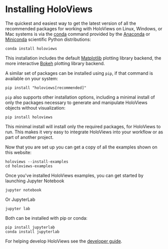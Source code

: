 # Installing HoloViews

The quickest and easiest way to get the latest version of all the
recommended packages for working with HoloViews on Linux, Windows, or
Mac systems is via the
[conda](https://docs.conda.io/projects/conda/en/latest/) command
provided by the [Anaconda](https://docs.anaconda.com/anaconda/install/)
or [Miniconda](https://docs.conda.io/en/latest/miniconda.html)
scientific Python distributions:

    conda install holoviews

This installation includes the default [Matplotlib](https://matplotlib.org)
plotting library backend, the more interactive [Bokeh](https://bokeh.pydata.org) plotting library backend.

A similar set of packages can be installed using `pip`, if that command
is available on your system:

    pip install "holoviews[recommended]"

`pip` also supports other installation options, including a minimal
install of only the packages necessary to generate and manipulate
HoloViews objects without visualization:

    pip install holoviews

This minimal install will install only the required packages, for HoloViews to run.
This makes it very easy to integrate HoloViews into your workflow or as part of another project.

Now that you are set up you can get a copy of all the examples shown on
this website:

    holoviews --install-examples
    cd holoviews-examples

Once you've installed HoloViews examples, you can get started by launching
Jupyter Notebook

    jupyter notebook

Or JupyterLab

    jupyter lab

Both can be installed with pip or conda:

    pip install jupyterlab
    conda install jupyterlab

For helping develop HoloViews see the [developer guide](developer_guide/index).
